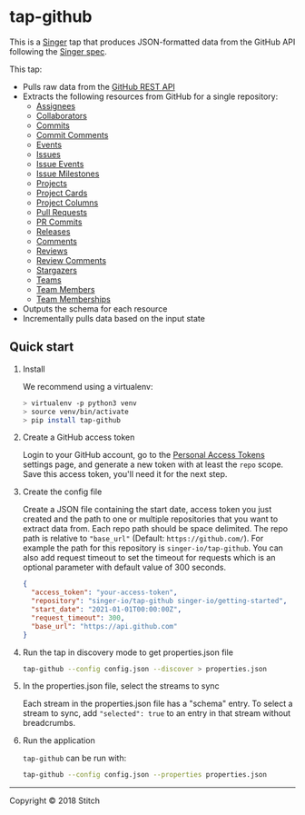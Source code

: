 # tap-github

This is a [Singer](https://singer.io) tap that produces JSON-formatted
data from the GitHub API following the [Singer
spec](https://github.com/singer-io/getting-started/blob/master/docs/SPEC.md).

This tap:
- Pulls raw data from the [GitHub REST API](https://developer.github.com/v3/)
- Extracts the following resources from GitHub for a single repository:
  - [Assignees](https://docs.github.com/en/rest/reference/issues#list-assigneess)
  - [Collaborators](https://docs.github.com/en/rest/reference/repos#list-repository-collaborators)
  - [Commits](https://docs.github.com/en/rest/reference/repos#list-commits)
  - [Commit Comments](https://docs.github.com/en/rest/reference/repos#list-commit-comments-for-a-repository)
  - [Events](https://docs.github.com/en/rest/reference/issues#events)
  - [Issues](https://docs.github.com/en/rest/reference/issues#list-repository-issues)
  - [Issue Events](https://docs.github.com/en/rest/reference/issues#list-issue-events-for-a-repository)
  - [Issue Milestones](https://docs.github.com/en/rest/reference/issues#list-milestones)
  - [Projects](https://docs.github.com/en/rest/reference/projects#list-repository-projects)
  - [Project Cards](https://docs.github.com/en/rest/reference/projects#list-project-cards)
  - [Project Columns](https://docs.github.com/en/rest/reference/projects#list-project-columns)
  - [Pull Requests](https://docs.github.com/en/rest/reference/pulls#list-pull-requests)
  - [PR Commits](https://docs.github.com/en/rest/reference/pulls#list-commits-on-a-pull-request)
  - [Releases](https://docs.github.com/en/rest/reference/repos#list-releases)
  - [Comments](https://docs.github.com/en/rest/reference/issues#list-issue-comments-for-a-repository)
  - [Reviews](https://docs.github.com/en/rest/reference/pulls#list-reviews-for-a-pull-request)
  - [Review Comments](https://docs.github.com/en/rest/reference/pulls#list-review-comments-in-a-repository)
  - [Stargazers](https://docs.github.com/en/rest/reference/activity#list-stargazers)
  - [Teams](https://docs.github.com/en/rest/reference/teams#list-teams)
  - [Team Members](https://docs.github.com/en/rest/reference/teams#list-team-members)
  - [Team Memberships](https://docs.github.com/en/rest/reference/teams#get-team-membership-for-a-user)
- Outputs the schema for each resource
- Incrementally pulls data based on the input state

## Quick start

1. Install

   We recommend using a virtualenv:

    ```bash
    > virtualenv -p python3 venv
    > source venv/bin/activate
    > pip install tap-github
    ```

2. Create a GitHub access token

    Login to your GitHub account, go to the
    [Personal Access Tokens](https://github.com/settings/tokens) settings
    page, and generate a new token with at least the `repo` scope. Save this
    access token, you'll need it for the next step.

3. Create the config file

    Create a JSON file containing the start date, access token you just created
    and the path to one or multiple repositories that you want to extract data from. Each repo path should be space delimited. The repo path is relative to `"base_url"`
    (Default: `https://github.com/`). For example the path for this repository is
    `singer-io/tap-github`. You can also add request timeout to set the timeout for requests which is an optional parameter with default value of 300 seconds.

    ```json
    {
      "access_token": "your-access-token",
      "repository": "singer-io/tap-github singer-io/getting-started",
      "start_date": "2021-01-01T00:00:00Z",
      "request_timeout": 300,
      "base_url": "https://api.github.com"
    }
    ```
4. Run the tap in discovery mode to get properties.json file

    ```bash
    tap-github --config config.json --discover > properties.json
    ```
5. In the properties.json file, select the streams to sync

    Each stream in the properties.json file has a "schema" entry.  To select a stream to sync, add `"selected": true` to an entry in that stream without breadcrumbs.

6. Run the application

    `tap-github` can be run with:

    ```bash
    tap-github --config config.json --properties properties.json
    ```

---

Copyright &copy; 2018 Stitch
